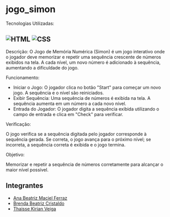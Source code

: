 # jogo_simon

Tecnologias Utilizadas:
## ![HTML](https://img.shields.io/badge/HTML5-E34F26?style=for-the-badge&logo=html5&logoColor=white) ![CSS](https://img.shields.io/badge/CSS3-1572B6?style=for-the-badge&logo=css3&logoColor=white)

Descrição:
O Jogo de Memória Numérica (Simon) é um jogo interativo onde o jogador deve memorizar e repetir uma sequência crescente de números exibidos na tela. A cada nível, um novo número é adicionado à sequência, aumentando a dificuldade do jogo.

Funcionamento:

- Iniciar o Jogo: O jogador clica no botão "Start" para começar um novo jogo. A sequência e o nível são reiniciados.
- Exibir Sequência: Uma sequência de números é exibida na tela. A sequência aumenta em um número a cada novo nível.
- Entrada do Jogador: O jogador digita a sequência exibida utilizando o campo de entrada e clica em "Check" para verificar.

Verificação:

O jogo verifica se a sequência digitada pelo jogador corresponde à sequência gerada. Se correta, o jogo avança para o próximo nível; se incorreta, a sequência correta é exibida e o jogo termina.

Objetivo:

Memorizar e repetir a sequência de números corretamente para alcançar o maior nível possível.

## Integrantes
<ul>
  <li><a href="https://github.com/anabmferraz">Ana Beatriz Maciel Ferraz</a></li>
  <li><a href="https://github.com/brendacristaldo">Brenda Beatriz Cristaldo</a></li>
  <li><a href="https://github.com/Thakirian">Thaisse Kirian Veiga</a></li>
</ul>
